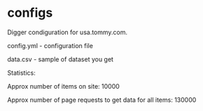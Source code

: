 # configs
Digger condiguration for usa.tommy.com.

config.yml - configuration file

data.csv - sample of dataset you get

Statistics:

Approx number of items on site: 10000

Approx number of page requests to get data for all items: 130000
